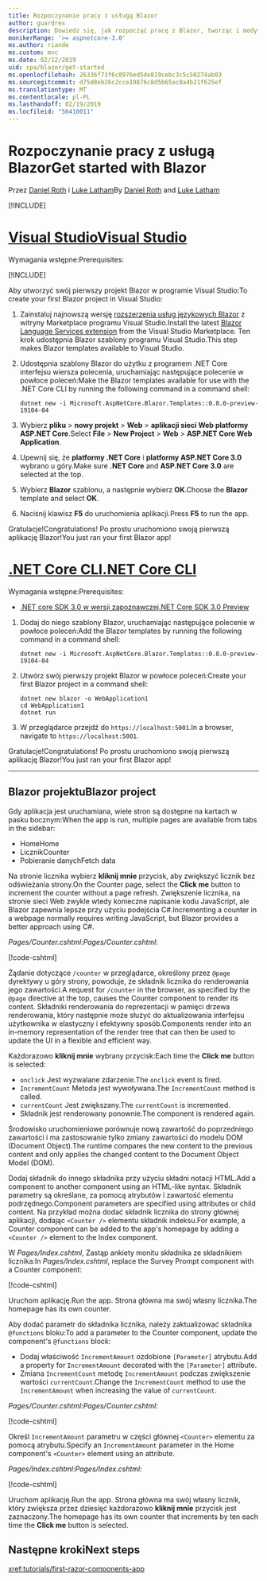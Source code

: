 ```yaml
---
title: Rozpoczynanie pracy z usługą Blazor
author: guardrex
description: Dowiedz się, jak rozpocząć pracę z Blazor, tworząc i modyfikując projekt Blazor.
monikerRange: '>= aspnetcore-3.0'
ms.author: riande
ms.custom: mvc
ms.date: 02/12/2019
uid: spa/blazor/get-started
ms.openlocfilehash: 26336f73f6c8976ed5de819cebc3c5c50274ab03
ms.sourcegitcommit: d75d8eb26c2cce19876c8d5b65ac8a4b21f625ef
ms.translationtype: MT
ms.contentlocale: pl-PL
ms.lasthandoff: 02/19/2019
ms.locfileid: "56410011"
---
```

# <a name="get-started-with-blazor"></a><span data-ttu-id="24d25-103">Rozpoczynanie pracy z usługą Blazor</span><span class="sxs-lookup"><span data-stu-id="24d25-103">Get started with Blazor</span></span>

<span data-ttu-id="24d25-104">Przez [Daniel Roth](https://github.com/danroth27) i [Luke Latham](https://github.com/guardrex)</span><span class="sxs-lookup"><span data-stu-id="24d25-104">By [Daniel Roth](https://github.com/danroth27) and [Luke Latham](https://github.com/guardrex)</span></span>

[!INCLUDE[](~/includes/razor-components-preview-notice.md)]

# <a name="visual-studiotabvisual-studio"></a>[<span data-ttu-id="24d25-105">Visual Studio</span><span class="sxs-lookup"><span data-stu-id="24d25-105">Visual Studio</span></span>](#tab/visual-studio)

<span data-ttu-id="24d25-106">Wymagania wstępne:</span><span class="sxs-lookup"><span data-stu-id="24d25-106">Prerequisites:</span></span>

[!INCLUDE[](~/includes/net-core-prereqs-vs-3.0.md)]

<span data-ttu-id="24d25-107">Aby utworzyć swój pierwszy projekt Blazor w programie Visual Studio:</span><span class="sxs-lookup"><span data-stu-id="24d25-107">To create your first Blazor project in Visual Studio:</span></span>

1. <span data-ttu-id="24d25-108">Zainstaluj najnowszą wersję [rozszerzenia usług językowych Blazor](https://go.microsoft.com/fwlink/?linkid=870389) z witryny Marketplace programu Visual Studio.</span><span class="sxs-lookup"><span data-stu-id="24d25-108">Install the latest [Blazor Language Services extension](https://go.microsoft.com/fwlink/?linkid=870389) from the Visual Studio Marketplace.</span></span> <span data-ttu-id="24d25-109">Ten krok udostępnia Blazor szablony programu Visual Studio.</span><span class="sxs-lookup"><span data-stu-id="24d25-109">This step makes Blazor templates available to Visual Studio.</span></span>
1. <span data-ttu-id="24d25-110">Udostępnia szablony Blazor do użytku z programem .NET Core interfejsu wiersza polecenia, uruchamiając następujące polecenie w powłoce poleceń:</span><span class="sxs-lookup"><span data-stu-id="24d25-110">Make the Blazor templates available for use with the .NET Core CLI by running the following command in a command shell:</span></span>

   ```console
   dotnet new -i Microsoft.AspNetCore.Blazor.Templates::0.8.0-preview-19104-04
   ```

1. <span data-ttu-id="24d25-111">Wybierz **pliku** > **nowy projekt** > **Web** > **aplikacji sieci Web platformy ASP.NET Core**.</span><span class="sxs-lookup"><span data-stu-id="24d25-111">Select **File** > **New Project** > **Web** > **ASP.NET Core Web Application**.</span></span>
1. <span data-ttu-id="24d25-112">Upewnij się, że **platformy .NET Core** i **platformy ASP.NET Core 3.0** wybrano u góry.</span><span class="sxs-lookup"><span data-stu-id="24d25-112">Make sure **.NET Core** and **ASP.NET Core 3.0** are selected at the top.</span></span>
1. <span data-ttu-id="24d25-113">Wybierz **Blazor** szablonu, a następnie wybierz **OK**.</span><span class="sxs-lookup"><span data-stu-id="24d25-113">Choose the **Blazor** template and select **OK**.</span></span>
1. <span data-ttu-id="24d25-114">Naciśnij klawisz **F5** do uruchomienia aplikacji.</span><span class="sxs-lookup"><span data-stu-id="24d25-114">Press **F5** to run the app.</span></span>

<span data-ttu-id="24d25-115">Gratulacje!</span><span class="sxs-lookup"><span data-stu-id="24d25-115">Congratulations!</span></span> <span data-ttu-id="24d25-116">Po prostu uruchomiono swoją pierwszą aplikację Blazor!</span><span class="sxs-lookup"><span data-stu-id="24d25-116">You just ran your first Blazor app!</span></span>

<!--

# [Visual Studio Code](#tab/visual-studio-code)

Prerequisites:

[!INCLUDE[](~/includes/net-core-prereqs-vsc-3.0.md)]

To create your first Blazor project in Visual Studio Code:

1. Execute the following command in a command shell:

   ```console
   dotnet new blazor -o WebApplication1
   ```

1. Open the *WebApplication1* folder in Visual Studio Code.

1. Visual Studio code offers to create assets to build and debug the app, which includes the *tasks.json* and *launch.json* files. Select **Yes** to add the assets.

1. Execute the app using the Visual Studio Code debugger.

1. In a browser, navigate to `https://localhost:5001`.

Congratulations! You just ran your first Blazor app!

# [Visual Studio for Mac](#tab/visual-studio-mac)

.NET Core 3.0 will be supported with Visual Studio for Mac version 8.0 or later. Visual Studio for Mac version 8.0 Preview isn't available at this time.

Use the [.NET Core CLI version of this topic](xref:razor-components/get-started?tabs=netcore-cli) on macOS.

[!INCLUDE[](~/includes/net-core-prereqs-mac-3.0.md)]

To create your first project Blazor project in Visual Studio for Mac:

1. Select **File** > **New Solution** or **New Project**.
1. In the sidebar, select **.NET Core** > **App**.
1. Select **Blazor** and select **Next**.
1. The **Target Framework** defaults to **.NET Core 3.0**. Select **Next**.
1. In the **Project Name** field, enter `WebApplication1`. Select **Create**.
1. Select **Run** > **Run Without Debugging** to run the app *without the debugger*. Running with the debugger isn't supported at this time.

Congratulations! You just ran your first Blazor app!
-->

# <a name="net-core-clitabnetcore-cli"></a>[<span data-ttu-id="24d25-117">.NET Core CLI</span><span class="sxs-lookup"><span data-stu-id="24d25-117">.NET Core CLI</span></span>](#tab/netcore-cli/)

<span data-ttu-id="24d25-118">Wymagania wstępne:</span><span class="sxs-lookup"><span data-stu-id="24d25-118">Prerequisites:</span></span>

* [<span data-ttu-id="24d25-119">.NET core SDK 3.0 w wersji zapoznawczej</span><span class="sxs-lookup"><span data-stu-id="24d25-119">.NET Core SDK 3.0 Preview</span></span>](https://dotnet.microsoft.com/download/dotnet-core/3.0)

1. <span data-ttu-id="24d25-120">Dodaj do niego szablony Blazor, uruchamiając następujące polecenie w powłoce poleceń:</span><span class="sxs-lookup"><span data-stu-id="24d25-120">Add the Blazor templates by running the following command in a command shell:</span></span>

   ```console
   dotnet new -i Microsoft.AspNetCore.Blazor.Templates::0.8.0-preview-19104-04
   ```

1. <span data-ttu-id="24d25-121">Utwórz swój pierwszy projekt Blazor w powłoce poleceń:</span><span class="sxs-lookup"><span data-stu-id="24d25-121">Create your first Blazor project in a command shell:</span></span>

   ```console
   dotnet new blazor -o WebApplication1
   cd WebApplication1
   dotnet run
   ```

1. <span data-ttu-id="24d25-122">W przeglądarce przejdź do `https://localhost:5001`.</span><span class="sxs-lookup"><span data-stu-id="24d25-122">In a browser, navigate to `https://localhost:5001`.</span></span>

<span data-ttu-id="24d25-123">Gratulacje!</span><span class="sxs-lookup"><span data-stu-id="24d25-123">Congratulations!</span></span> <span data-ttu-id="24d25-124">Po prostu uruchomiono swoją pierwszą aplikację Blazor!</span><span class="sxs-lookup"><span data-stu-id="24d25-124">You just ran your first Blazor app!</span></span>

---

## <a name="blazor-project"></a><span data-ttu-id="24d25-125">Blazor projektu</span><span class="sxs-lookup"><span data-stu-id="24d25-125">Blazor project</span></span>

<span data-ttu-id="24d25-126">Gdy aplikacja jest uruchamiana, wiele stron są dostępne na kartach w pasku bocznym:</span><span class="sxs-lookup"><span data-stu-id="24d25-126">When the app is run, multiple pages are available from tabs in the sidebar:</span></span>

* <span data-ttu-id="24d25-127">Home</span><span class="sxs-lookup"><span data-stu-id="24d25-127">Home</span></span>
* <span data-ttu-id="24d25-128">Licznik</span><span class="sxs-lookup"><span data-stu-id="24d25-128">Counter</span></span>
* <span data-ttu-id="24d25-129">Pobieranie danych</span><span class="sxs-lookup"><span data-stu-id="24d25-129">Fetch data</span></span>

<span data-ttu-id="24d25-130">Na stronie licznika wybierz **kliknij mnie** przycisk, aby zwiększyć licznik bez odświeżania strony.</span><span class="sxs-lookup"><span data-stu-id="24d25-130">On the Counter page, select the **Click me** button to increment the counter without a page refresh.</span></span> <span data-ttu-id="24d25-131">Zwiększenie licznika, na stronie sieci Web zwykle wtedy konieczne napisanie kodu JavaScript, ale Blazor zapewnia lepsze przy użyciu podejścia C#.</span><span class="sxs-lookup"><span data-stu-id="24d25-131">Incrementing a counter in a webpage normally requires writing JavaScript, but Blazor provides a better approach using C#.</span></span>

<span data-ttu-id="24d25-132">*Pages/Counter.cshtml*:</span><span class="sxs-lookup"><span data-stu-id="24d25-132">*Pages/Counter.cshtml*:</span></span>

[!code-cshtml[](get-started/samples_snapshot/3.x/Counter1.cshtml)]

<span data-ttu-id="24d25-133">Żądanie dotyczące `/counter` w przeglądarce, określony przez `@page` dyrektywy u góry strony, powoduje, że składnik licznika do renderowania jego zawartości.</span><span class="sxs-lookup"><span data-stu-id="24d25-133">A request for `/counter` in the browser, as specified by the `@page` directive at the top, causes the Counter component to render its content.</span></span> <span data-ttu-id="24d25-134">Składniki renderowania do reprezentacji w pamięci drzewa renderowania, który następnie może służyć do aktualizowania interfejsu użytkownika w elastyczny i efektywny sposób.</span><span class="sxs-lookup"><span data-stu-id="24d25-134">Components render into an in-memory representation of the render tree that can then be used to update the UI in a flexible and efficient way.</span></span>

<span data-ttu-id="24d25-135">Każdorazowo **kliknij mnie** wybrany przycisk:</span><span class="sxs-lookup"><span data-stu-id="24d25-135">Each time the **Click me** button is selected:</span></span>

* <span data-ttu-id="24d25-136">`onclick` Jest wyzwalane zdarzenie.</span><span class="sxs-lookup"><span data-stu-id="24d25-136">The `onclick` event is fired.</span></span>
* <span data-ttu-id="24d25-137">`IncrementCount` Metoda jest wywoływana.</span><span class="sxs-lookup"><span data-stu-id="24d25-137">The `IncrementCount` method is called.</span></span>
* <span data-ttu-id="24d25-138">`currentCount` Jest zwiększany.</span><span class="sxs-lookup"><span data-stu-id="24d25-138">The `currentCount` is incremented.</span></span>
* <span data-ttu-id="24d25-139">Składnik jest renderowany ponownie.</span><span class="sxs-lookup"><span data-stu-id="24d25-139">The component is rendered again.</span></span>

<span data-ttu-id="24d25-140">Środowisko uruchomieniowe porównuje nową zawartość do poprzedniego zawartości i ma zastosowanie tylko zmiany zawartości do modelu DOM (Document Object).</span><span class="sxs-lookup"><span data-stu-id="24d25-140">The runtime compares the new content to the previous content and only applies the changed content to the Document Object Model (DOM).</span></span>

<span data-ttu-id="24d25-141">Dodaj składnik do innego składnika przy użyciu składni notacji HTML.</span><span class="sxs-lookup"><span data-stu-id="24d25-141">Add a component to another component using an HTML-like syntax.</span></span> <span data-ttu-id="24d25-142">Składnik parametry są określane, za pomocą atrybutów i zawartość elementu podrzędnego.</span><span class="sxs-lookup"><span data-stu-id="24d25-142">Component parameters are specified using attributes or child content.</span></span> <span data-ttu-id="24d25-143">Na przykład można dodać składnik licznika do strony głównej aplikacji, dodając `<Counter />` elementu składnik indeksu.</span><span class="sxs-lookup"><span data-stu-id="24d25-143">For example, a Counter component can be added to the app's homepage by adding a `<Counter />` element to the Index component.</span></span>

<span data-ttu-id="24d25-144">W *Pages/Index.cshtml*, Zastąp ankiety monitu składnika ze składnikiem licznika:</span><span class="sxs-lookup"><span data-stu-id="24d25-144">In *Pages/Index.cshtml*, replace the Survey Prompt component with a Counter component:</span></span>

[!code-cshtml[](get-started/samples_snapshot/3.x/Index1.cshtml?highlight=7)]

<span data-ttu-id="24d25-145">Uruchom aplikację.</span><span class="sxs-lookup"><span data-stu-id="24d25-145">Run the app.</span></span> <span data-ttu-id="24d25-146">Strona główna ma swój własny licznika.</span><span class="sxs-lookup"><span data-stu-id="24d25-146">The homepage has its own counter.</span></span>

<span data-ttu-id="24d25-147">Aby dodać parametr do składnika licznika, należy zaktualizować składnika `@functions` bloku:</span><span class="sxs-lookup"><span data-stu-id="24d25-147">To add a parameter to the Counter component, update the component's `@functions` block:</span></span>

* <span data-ttu-id="24d25-148">Dodaj właściwość `IncrementAmount` ozdobione `[Parameter]` atrybutu.</span><span class="sxs-lookup"><span data-stu-id="24d25-148">Add a property for `IncrementAmount` decorated with the `[Parameter]` attribute.</span></span>
* <span data-ttu-id="24d25-149">Zmiana `IncrementCount` metodę `IncrementAmount` podczas zwiększenie wartości `currentCount`.</span><span class="sxs-lookup"><span data-stu-id="24d25-149">Change the `IncrementCount` method to use the `IncrementAmount` when increasing the value of `currentCount`.</span></span>

<span data-ttu-id="24d25-150">*Pages/Counter.cshtml*:</span><span class="sxs-lookup"><span data-stu-id="24d25-150">*Pages/Counter.cshtml*:</span></span>

[!code-cshtml[](get-started/samples_snapshot/3.x/Counter2.cshtml?highlight=4,8)]

<span data-ttu-id="24d25-151">Określ `IncrementAmount` parametru w części głównej `<Counter>` elementu za pomocą atrybutu.</span><span class="sxs-lookup"><span data-stu-id="24d25-151">Specify an `IncrementAmount` parameter in the Home component's `<Counter>` element using an attribute.</span></span>

<span data-ttu-id="24d25-152">*Pages/Index.cshtml*:</span><span class="sxs-lookup"><span data-stu-id="24d25-152">*Pages/Index.cshtml*:</span></span>

[!code-cshtml[](get-started/samples_snapshot/3.x/Index2.cshtml)]

<span data-ttu-id="24d25-153">Uruchom aplikację.</span><span class="sxs-lookup"><span data-stu-id="24d25-153">Run the app.</span></span> <span data-ttu-id="24d25-154">Strona główna ma swój własny licznik, który zwiększa przez dziesięć każdorazowo **kliknij mnie** przycisk jest zaznaczony.</span><span class="sxs-lookup"><span data-stu-id="24d25-154">The homepage has its own counter that increments by ten each time the **Click me** button is selected.</span></span>

## <a name="next-steps"></a><span data-ttu-id="24d25-155">Następne kroki</span><span class="sxs-lookup"><span data-stu-id="24d25-155">Next steps</span></span>

<xref:tutorials/first-razor-components-app>

